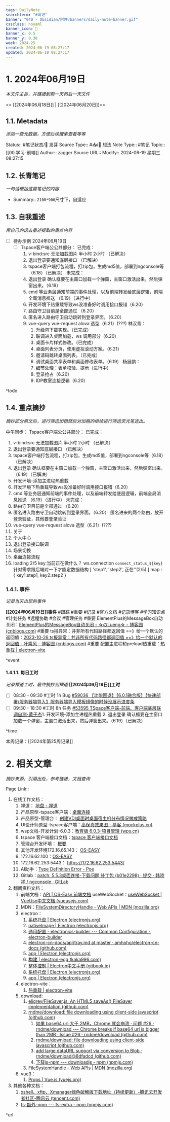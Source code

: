 ```yaml
---
tags: DailyNote
searchterm: "#周记"
banner: "040 - Obsidian/附件/banners/daily-note-banner.gif"
cssclass: noyaml
banner_icon: 💌
banner_x: 0.5
banner_y: 0.38
week: 2024-25
created: 2024-06-19 08:27:17
updated: 2024-06-19 08:27:17
---
```


# 1. 2024年06月19日

_本文件主旨，并链接到前一天和后一天文件_

<< [[2024年06月18日]] | [[2024年06月20日]]>>

## 1.1. Metadata

_添加一些元数据，方便后续搜索查看等等_

Status:: #笔记状态/🌱 发芽
Source Type:: #📥/💭 想法 
Note Type:: #笔记
Topic:: [[00.学习-前端]]
Author:: zagger
Source URL::
Modify:: 2024-06-19 星期三 08:27:15

## 1.2. 长青笔记

_一句话概括这篇笔记的内容_

- Summary::
`2100*900`尺寸下，自适应
## 1.3. 自我重述

_用自己的话去重述提取的重点内容_

- [ ] 待办示例 2024年06月19日
	- [ ] Tspace客户端公公共部分：
		已完成：
		1.  v-bind:src 无法加载图片 半小时 2小时 （已解决）
		2. 退出登录要通知底层接口 （已解决）
		3. tspace客户端打包流程，打zip包，生成md5值，部署到ngconsole等（6.18）（已解决）
		未完成：
		1. 退出登录 确认框要在主窗口加载一个弹窗，主窗口激活出来，然后弹窗出来。（6.19）
		2. cmd 等业务层通知前端的事件处理，以及前端转发给底层逻辑，前端全局消息推送 （6.19）（进行中）
		3. 开发环境下热重载导致ws没准备好时调用接口报错（6.20）
		4. 路由守卫目前是全部通过 （6.20）
		5. 匿名进入路由守卫自动跳转到登录界面。（6.20）
		6. vue-query  vue-request   alova 选型（6.21）(???)
	 林汉青：
			1. 升级包下载实现。（已完成）
			2. 联调进入桌面加载，ws 调用部分（6.20）
			3. 桌面卡片样式修改。（已完成）
			4. 桌面列表分页，使用虚拟滚动方案。（6.21）
			5. 邀请码跳转桌面列表。（已完成）
			6. 调试桌面共享表单和桌面修改表单。（6.19）
	 杨展鹏：
			1. 细节处理：表单校验、提示（进行中）
			2. 登录抢占（6.20）
			3.  IDP教室连接逻辑（6.20）

^todo

## 1.4. 重点摘抄

_摘抄部分原文后，进行筛选加粗然后对加粗的继续进行筛选荧光笔选出。_

中午同步：
Tspace客户端公公共部分：
已完成：
1.  v-bind:src 无法加载图片 半小时 2小时 （已解决）
2. 退出登录要通知底层接口 （已解决）
3. tspace客户端打包流程，打zip包，生成md5值，部署到ngconsole等（6.18）（已解决）
4. 退出登录 确认框要在主窗口加载一个弹窗，主窗口激活出来，然后弹窗出来。（6.19）（已解决）
5. 开发环境-添加主进程热重载
6. 开发环境下热重载导致ws没准备好时调用接口报错（6.20）
7. cmd 等业务层通知前端的事件处理，以及前端转发给底层逻辑，前端全局消息推送 （6.19）（进行中）
未完成：
1. 路由守卫目前是全部通过 （6.20）
3. 匿名进入路由守卫自动跳转到登录界面。（6.20） 匿名进来的两个路由，放开登录验证，其他要登录验证
4. vue-query  vue-request   alova 选型（6.21）(???)
5. 关于
6. 个人中心
7. 退出登录接口联调
8. 场景切换
9. 桌面连接流程
10. loading 2/5 key:当前正在做什么？ ws.connection `connect_status_${key}`   针对需求跟后端对一下才能定数据结构
[
'step1',
'step2',
正在''(2/5)
]
map : {
key1:step1,
key2:step2
}

### 1.4.1. 事件

_记录当天出现的事件_

**[[2024年06月19日]]事件** 
#跟踪 #重要 #记录 #官方文档 #记录博客 #学习知识点 #计划任务 #远程协助 #会议 #管理任务
#重要 ElementPlus的MessageBox自动关闭：[ElementPlus的MessageBox自动关闭 - ☆のLueng☆ - 博客园 (cnblogs.com)](https://www.cnblogs.com/Lueng/p/16785907.html)
#重要 ts报异常：并非所有代码路径都返回值 ==》给一个默认的返回值：[2023-10-26 ts报异常：并非所有代码路径都返回值 ==》给一个默认的返回值 - 叶乘风 - 博客园 (cnblogs.com)](https://www.cnblogs.com/iuniko/p/17788849.html)
#重要 配置主进程和preload热重载：[热重载 | electron-vite](https://cn.electron-vite.org/guide/hot-reloading)

^event

#### 1.4.1.1. 每日工时

_记录禅道工时，最终摘抄到禅道_
**[[2024年06月19日]]工时**
- [ ] 08:30 - 09:30 #工时  1h Bug [#59036 【功能回退】【6.0.1融合版】【快速部署/服务器端导入】服务器端导入模板镜像的时候没展示进度条](http://172.16.203.12/zentao/bug-view-59036.html?onlybody=yes)
- [ ] 09:30 - 18:30 #工时  8h 任务 [#53595 TSpace客户端-前端、客户端底层联调自测-黄子杰](http://172.16.203.12/zentao/task-view-53595.html?onlybody=yes)1. 开发环境-添加主进程热重载 2. 退出登录 确认框要在主窗口加载一个弹窗，主窗口激活出来，然后弹窗出来。（6.19）（已解决）

^time

本周记录：[[2024年第25周记录]]

# 2. 相关文章

_摘抄来源，引用出处，参考链接，文档查询_

Page Link::
1. 在线工作文档：
	1. 禅道： [地盘 - 禅道](http://172.16.203.12/zentao/my/)
	2. 产品原型-tspace客户端：[桌面连接](http://172.16.203.30:8005/%E6%95%99%E8%82%B2%E6%A1%8C%E9%9D%A2%E4%BA%91%E7%B3%BB%E5%88%976.0.3/TSpace%E5%AE%A2%E6%88%B7%E7%AB%AF/#id=jal676&p=%E6%A1%8C%E9%9D%A2%E8%BF%9E%E6%8E%A5_1&g=1)
	3. 产品原型-管理台： [创建VDI桌面时桌面宿主机分布情况做成策略](http://172.16.203.30:8005/%E6%95%99%E8%82%B2%E6%A1%8C%E9%9D%A2%E4%BA%91%E7%B3%BB%E5%88%976.0.3/YD/start.html#id=fz6qb0&p=%E5%88%9B%E5%BB%BAvdi%E6%A1%8C%E9%9D%A2%E6%97%B6%E6%A1%8C%E9%9D%A2%E5%AE%BF%E4%B8%BB%E6%9C%BA%E5%88%86%E5%B8%83%E6%83%85%E5%86%B5%E5%81%9A%E6%88%90%E7%AD%96%E7%95%A5&g=1)
	4. UI设计师原型-tspace客户端：[高保真效果图 - 摹客 (mockplus.cn)](https://app.mockplus.cn/app/9XOYNRqAy/develop/design/Q_Bwdf_JiR)
	5. wsp文档-开发计划-6.0.3：[教育版 6.0.3-项目管理 (wps.cn)](https://pm.wps.cn/?vcl_cli=st&group_id=1769798260#/project/1712625117321129)
	6. tspace 客户端接口文档：[tspace 客户端接口文档](http://192.168.0.161:4999/web/#/p/bc9c7ef7dedba6c2570857cae614cc7e)
	7. 管理台开发环境： [概要](http://localhost:8080/#/summary)
	8. 其他开发环境172.16.65.143： [OS-EASY](https://172.16.65.143/#/login?next=%2Ftemplate%2Fteach)
	9. 172.16.62.100：[OS-EASY](https://172.16.62.100/#/login?next=%2Fhelp%2Fabout)
	10. 172.16.62.253:5443： https://172.16.62.253:5443/
	11. AI助手：[Type Definition Error - Poe](https://poe.com/chat/2am17v35iq6kl2yxe6s)
	12. Gitlab：[patch: 5.5.3桌面连接-下载问题 补丁包 (b01e2298) · 提交 · 韩晓祥 / ngconsole · GitLab](http://172.16.203.254/hanxiaoxiang/ngconsole/-/commit/b01e2298a3212de372cadc73057af1017f46f83a)
2. 翻阅资料文档：
	1. 前端文档：[API | OS-Easy 前端文档](http://192.168.0.161/fedoc/new-vdi-client/api.html)
	   useWebSocket：[useWebSocket | VueUse中文文档 (vueusejs.com)](https://www.vueusejs.com/core/useWebSocket/#type-declarations)
	2. MDN：[FileSystemDirectoryHandle - Web APIs | MDN (mozilla.org)](https://developer.mozilla.org/en-US/docs/Web/API/FileSystemDirectoryHandle)
	3. electron：
		1. [系统托盘 | Electron (electronjs.org)](https://www.electronjs.org/zh/docs/latest/api/tray#traydisplayballoonoptions-windows)
		2. [nativeImage | Electron (electronjs.org)](https://www.electronjs.org/zh/docs/latest/api/native-image)
		3. [通用配置 - electronics-builder --- Common Configuration - electron-builder](https://www.electron.build/configuration/configuration)
		4. [electron-cn-docs/api/tray.md at master · amhoho/electron-cn-docs (github.com)](https://github.com/amhoho/electron-cn-docs/blob/master/api/tray.md)
		5. [app | Electron (electronjs.org)](https://www.electronjs.org/zh/docs/latest/api/app#appsetappusermodelidid-windows)
		6. [构建 | electron-egg (kaka996.com)](https://www.kaka996.com/pages/95a09b/#%E7%AC%AC%E5%9B%9B%E6%AD%A5-%E6%89%BE%E5%88%B0%E7%A8%8B%E5%BA%8F)
		7. [整体控制 | Electron中文手册 (gitbook.io)](https://yuzhigang5460.gitbook.io/electron/api/api-jie-kou-zhi-zhu-jin-cheng-jie-kou/app)
		8. [系统托盘 | Electron (electronjs.org)](https://www.electronjs.org/zh/docs/latest/api/tray#traydisplayballoonoptions-windows)
		9. [app | Electron (electronjs.org)](https://www.electronjs.org/zh/docs/latest/api/app)
	4. electron-vite：
		1. [热重载 | electron-vite](https://cn.electron-vite.org/guide/hot-reloading)
	5. download:
		1. [eligrey/FileSaver.js: An HTML5 saveAs() FileSaver implementation (github.com)](https://github.com/eligrey/FileSaver.js)
		2. [rndme/download: file downloading using client-side javascript (github.com)](https://github.com/rndme/download)
			1. [如果 base64 url​​ 大于 2MB，Chrome 就会崩溃 · 问题 #26 · rndme/download --- Chrome breaks if base64 url is bigger than 2MB · Issue #26 · rndme/download (github.com)](https://github.com/rndme/download/issues/26)
			2. [rndme/download: file downloading using client-side javascript (github.com)](https://github.com/rndme/download)
			3. [add large dataURL support via conversion to Blob · rndme/download@8dfadcd (github.com)](https://github.com/rndme/download/commit/8dfadcddb0f9091c8a7f2983a392be168613154b)
			4. [下载js-npm --- downloadjs - npm (npmjs.com)](https://www.npmjs.com/package/downloadjs)
		3. [FileSystemHandle - Web APIs | MDN (mozilla.org)](https://developer.mozilla.org/en-US/docs/Web/API/FileSystemHandle)
	6. vue3：
		1. [Props | Vue.js (vuejs.org)](https://cn.vuejs.org/guide/components/props.html)
3. 其他各种文档：
	1. [xshell、xftp、Xmanager绿色破解版下载地址（持续更新）-腾讯云开发者社区-腾讯云 (tencent.com)](https://cloud.tencent.com/developer/article/2359857)
	2. [fs-额外-npm --- fs-extra - npm (npmjs.com)](https://www.npmjs.com/package/fs-extra)

^url
